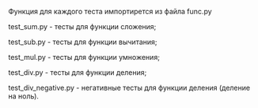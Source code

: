 Функция для каждого теста импортирется из файла func.py


test_sum.py - тесты для функции сложения;

test_sub.py - тесты для функции вычитания;

test_mul.py - тесты для функции умножения;

test_div.py - тесты для функции деления;

test_div_negative.py - негативные тесты для функции деления (деление на ноль).
